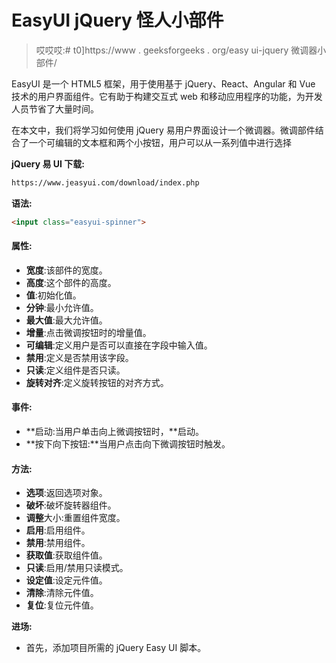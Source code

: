 # EasyUI jQuery 怪人小部件

> 哎哎哎:# t0]https://www . geeksforgeeks . org/easy ui-jquery 微调器小部件/

EasyUI 是一个 HTML5 框架，用于使用基于 jQuery、React、Angular 和 Vue 技术的用户界面组件。它有助于构建交互式 web 和移动应用程序的功能，为开发人员节省了大量时间。

在本文中，我们将学习如何使用 jQuery 易用户界面设计一个微调器。微调部件结合了一个可编辑的文本框和两个小按钮，用户可以从一系列值中进行选择

**jQuery 易 UI 下载:**

```html
https://www.jeasyui.com/download/index.php
```

**语法:**

```html
<input class="easyui-spinner">
```

#### 属性:

*   **宽度**:该部件的宽度。
*   **高度**:这个部件的高度。
*   **值**:初始化值。
*   **分钟**:最小允许值。
*   **最大值**:最大允许值。
*   **增量**:点击微调按钮时的增量值。
*   **可编辑**:定义用户是否可以直接在字段中输入值。
*   **禁用**:定义是否禁用该字段。
*   **只读**:定义组件是否只读。
*   **旋转对齐**:定义旋转按钮的对齐方式。

#### **事件:**

*   **启动:当用户单击向上微调按钮时，**启动。
*   **按下向下按钮:**当用户点击向下微调按钮时触发。

#### 方法:

*   **选项**:返回选项对象。
*   **破坏**:破坏旋转器组件。
*   **调整**大小:重置组件宽度。
*   **启用**:启用组件。
*   **禁用**:禁用组件。
*   **获取值**:获取组件值。
*   **只读**:启用/禁用只读模式。
*   **设定值**:设定元件值。
*   **清除**:清除元件值。
*   **复位**:复位元件值。

**进场:**

*   首先，添加项目所需的 jQuery Easy UI 脚本。